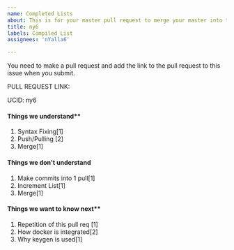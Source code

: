 ```yaml
---
name: Completed Lists
about: This is for your master pull request to merge your master into this repo.
title: ny6
labels: Compiled List
assignees: 'nYalla6'

---
```


You need to make a pull request and add the link to the pull request to this issue when you submit.  

PULL REQUEST LINK: 

UCID: ny6

#### Things we understand**
1.  Syntax Fixing[1]
2.  Push/Pulling [2]
3.  Merge[1]
#### Things we don't understand
1. Make commits into 1 pull[1]
2. Increment List[1]
3. Merge[1]
#### Things we want to know next**
1.  Repetition of this pull req [1]
2.  How docker is integrated[2]
3.  Why keygen is used[1]